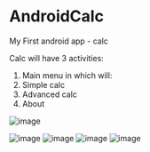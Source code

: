 # AndroidCalc
My First android app - calc

Calc will have 3 activities:
  1. Main menu in which will:
  2. Simple calc
  3. Advanced calc
  4. About
  
![image](https://user-images.githubusercontent.com/73436795/160458490-b9229975-dbdf-4082-85a6-a6cc5ad8a50f.png)

![image](https://user-images.githubusercontent.com/73436795/160458399-009c99ba-a282-4af6-89ac-fa633a8ccdb9.png)
![image](https://user-images.githubusercontent.com/73436795/160458424-60ca0217-0523-4f45-8fa5-d94f915eafc2.png)
![image](https://user-images.githubusercontent.com/73436795/160458448-b4ffd08b-65f2-4438-b411-0fadc58dc738.png)
![image](https://user-images.githubusercontent.com/73436795/160458465-63bf0422-4013-4830-a939-9a524f961587.png)

